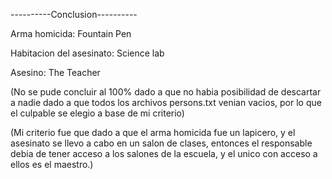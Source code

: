 ----------Conclusion----------

Arma homicida: Fountain Pen

Habitacion del asesinato: Science lab

Asesino: The Teacher

(No se pude concluir al 100% dado a que no habia posibilidad de descartar a nadie
dado a que todos los archivos persons.txt venian vacios, por lo que el culpable 
se elegio a base de mi criterio)

(Mi criterio fue que dado a que el arma homicida fue un lapicero, 
y el asesinato se llevo a cabo en un salon de clases, entonces
el responsable debia de tener acceso a los salones de la escuela,
y el unico con acceso a ellos es el maestro.)